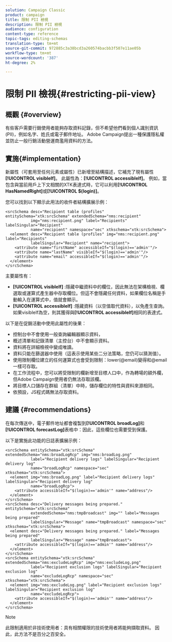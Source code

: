 ```yaml
---
solution: Campaign Classic
product: campaign
title: 限制 PII 檢視
description: 限制 PII 檢視
audience: configuration
content-type: reference
topic-tags: editing-schemas
translation-type: tm+mt
source-git-commit: 972885c3a38bcd3a260574bacbb3f507e11ae05b
workflow-type: tm+mt
source-wordcount: '387'
ht-degree: 2%

---
```



# 限制 PII 檢視{#restricting-pii-view}

## 概觀 {#overview}

有些客戶需要行銷使用者能夠存取資料記錄，但不希望他們看到個人識別資訊(PII)，例如名字、姓氏或電子郵件地址。 Adobe Campaign提出一種保護隱私權並防止一般行銷活動營運商濫用資料的方法。

## 實施{#implementation}

新屬性（可套用至任何元素或屬性）已新增至結構描述，它補充了現有屬性&#x200B;**[!UICONTROL visibleIf]**。 此屬性為：**[!UICONTROL accessibleIf]**。 例如，當包含與當前用戶上下文相關的XTK表達式時，它可以利用&#x200B;**[!UICONTROL HasNamedRight]**&#x200B;或&#x200B;**[!UICONTROL $(login)]**。

您可以找到以下顯示此用法的收件者結構擴展示例：

```
<srcSchema desc="Recipient table (profiles" entitySchema="xtk:srcSchema" extendedSchema="nms:recipient"
           img="nms:recipient.png" label="Recipients" labelSingular="Recipient"
           name="recipient" namespace="sec" xtkschema="xtk:srcSchema">
  <element desc="Recipient table (profiles" img="nms:recipient.png" label="Recipients"
           labelSingular="Recipient" name="recipient">
    <attribute name="firstName" accessibleIf="$(login)=='admin'"/>
    <attribute name="lastName" visibleIf="$(login)=='admin'"/>
    <attribute name="email" accessibleIf="$(login)=='admin'"/>
  </element>
</srcSchema>
```

主要屬性有：

* **[!UICONTROL visibleIf]** :隱藏中繼資料中的欄位，因此無法在架構檢視、欄選取或運算式產生器中存取欄位。但這不會隱藏任何資料，如果欄位名稱是手動輸入在運算式中，值就會顯示。
* **[!UICONTROL accessibleIf]** :隱藏資料（以空值取代資料），以免產生查詢。如果visibleIf為空，則其獲得與&#x200B;**[!UICONTROL accessibleIf]**&#x200B;相同的表達式。

以下是在促銷活動中使用此屬性的後果：

* 控制台中不會使用一般查詢編輯器顯示資料，
* 概述清單和記錄清單（主控台）中不會顯示資料。
* 資料將在詳細檢視中變成唯讀。
* 資料只能在篩選器中使用（這表示使用某些二分法策略，您仍可以猜測值）。
* 使用限制欄位建立的任何運算式也會受到限制：lower(@email)變得和@email一樣可存取。
* 在工作流程中，您可以將受限制的欄新增至目標人口中，作為轉場的額外欄，但Adobe Campaign使用者仍無法存取該欄。
* 將目標人口儲存在群組（清單）中時，儲存欄位的特性與資料來源相同。
* 依預設，JS程式碼無法存取資料。

## 建議 {#recommendations}

在每次傳送中，電子郵件地址都會複製到&#x200B;**[!UICONTROL broadLog]**&#x200B;和&#x200B;**[!UICONTROL forecastLog]**&#x200B;表格中：因此，這些欄位也需要受到保護。

以下是實施此功能的日誌表擴展示例：

```
<srcSchema entitySchema="xtk:srcSchema" extendedSchema="nms:broadLogRcp" img="nms:broadLog.png"
           label="Recipient delivery logs" labelSingular="Recipient delivery log"
           name="broadLogRcp" namespace="sec" xtkschema="xtk:srcSchema">
  <element img="nms:broadLog.png" label="Recipient delivery logs" labelSingular="Recipient delivery log"
           name="broadLogRcp">
    <attribute accessibleIf="$(login)=='admin'" name="address"/>
  </element>
</srcSchema>
<srcSchema desc="Delivery messages being prepared." entitySchema="xtk:srcSchema"
           extendedSchema="nms:tmpBroadcast" img="" label="Messages being prepared"
           labelSingular="Message" name="tmpBroadcast" namespace="sec" xtkschema="xtk:srcSchema">
  <element desc="Delivery messages being prepared." label="Messages being prepared"
           labelSingular="Message" name="tmpBroadcast">
    <attribute accessibleIf="$(login)=='admin'" name="address"/>
  </element>
</srcSchema>
<srcSchema entitySchema="xtk:srcSchema" extendedSchema="nms:excludeLogRcp" img="nms:excludeLog.png"
           label="Recipient exclusion logs" labelSingular="Recipient exclusion log"
           name="excludeLogRcp" namespace="sec" xtkschema="xtk:srcSchema">
  <element img="nms:excludeLog.png" label="Recipient exclusion logs" labelSingular="Recipient exclusion log"
           name="excludeLogRcp">
    <attribute accessibleIf="$(login)=='admin'" name="address"/>
  </element>
</srcSchema>
```

>[!NOTE]
>
>此限制適用於非技術使用者：具有相關權限的技術使用者將能夠擷取資料。 因此，此方法不是百分之百安全。

